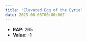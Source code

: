 ```yaml
---
title: 'Elevated Egg of the Eyrie'
date: 2025-08-05T00:00:00Z
---
```

- **RAP**: 265
- **Value**: -1
